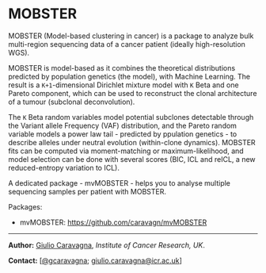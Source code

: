 # MOBSTER

MOBSTER (Model-based clustering in cancer) is a package to analyze bulk multi-region sequencing data of a cancer patient (ideally high-resolution WGS). 

MOBSTER is model-based as it combines the theoretical distributions predicted by population genetics (the model), with Machine Learning. The result is a `K+1`-dimensional Dirichlet mixture model with `K` Beta and one Pareto component, which can be used to reconstruct the clonal architecture of a tumour (subclonal deconvolution). 

The `K` Beta random variables model potential subclones detectable through the Variant allele Frequency (VAF) distribution, and the Pareto random variable models a power law tail - predicted by ppulation genetics - to describe alleles under neutral evolution (within-clone dynamics). MOBSTER fits can be computed via moment-matching or maximum-likelihood, and model selection can be done with several scores (BIC, ICL and reICL, a new reduced-entropy variation to ICL). 

A dedicated package - mvMOBSTER - helps you to analyse multiple sequencing samples per patient with MOBSTER.

Packages:
- mvMOBSTER: https://github.com/caravagn/mvMOBSTER

***
**Author:** [Giulio Caravagna](https://sites.google.com/site/giuliocaravagna/), _Institute of Cancer Research, UK_.

**Contact:** [[@gcaravagna](https://twitter.com/gcaravagna); [giulio.caravagna@icr.ac.uk](mailto:giulio.caravagna@icr.ac.uk)]






